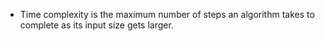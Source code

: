 - Time complexity is the maximum number of steps an algorithm takes to complete as its input size gets larger.
